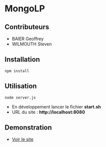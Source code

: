 # MongoLP

## Contributeurs
- BAIER Geoffrey
- WILMOUTH Steven

## Installation
  ```shell
  npm install
  ```

## Utilisation
  ```shell
  node server.js
  ```
- En développement lancer le fichier **start.sh**
- URL du site : **http://localhost:8080**

## Demonstration
- [Voir le site](https://baierwilmouth.herokuapp.com)
